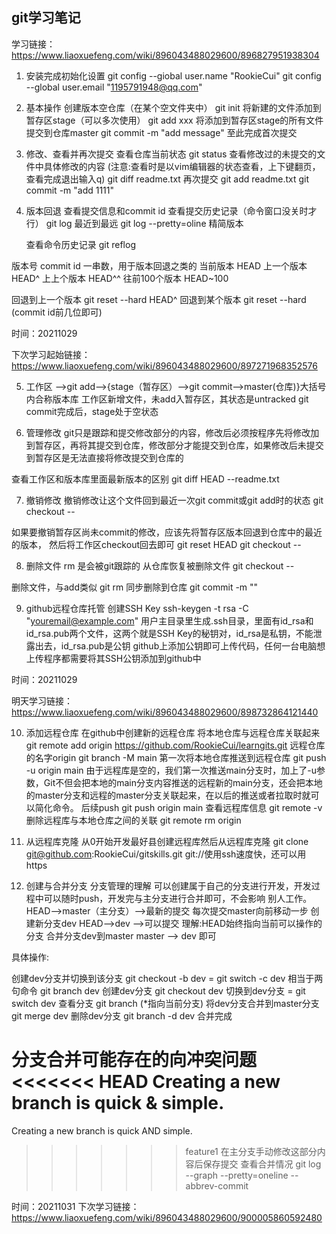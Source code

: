 ## git学习笔记

学习链接：https://www.liaoxuefeng.com/wiki/896043488029600/896827951938304
1. 安装完成初始化设置 
git config --giobal user.name "RookieCui"
git config --global user.email "1195791948@qq.com"

2. 基本操作
创建版本空仓库（在某个空文件夹中）
git init 
将新建的文件添加到暂存区stage（可以多次使用）
git add xxx
将添加到暂存区stage的所有文件提交到仓库master
git commit -m "add message"
至此完成首次提交

3. 修改、查看并再次提交
查看仓库当前状态
git status
查看修改过的未提交的文件中具体修改的内容
(注意:查看时是以vim编辑器的状态查看，上下键翻页，查看完成退出输入q)
git diff readme.txt
再次提交
git add readme.txt
git commit -m "add 1111"

4. 版本回退
查看提交信息和commit id
    查看提交历史记录（命令窗口没关时才行）
    git log 最近到最远
    git log --pretty=oline 精简版本

    查看命令历史记录
    git reflog

版本号 commit id 一串数，用于版本回退之类的
当前版本 HEAD
上一个版本 HEAD^
上上个版本 HEAD^^
往前100个版本 HEAD~100

回退到上一个版本
git reset --hard HEAD^
回退到某个版本
git reset --hard (commit id前几位即可)

时间：20211029

下次学习起始链接：https://www.liaoxuefeng.com/wiki/896043488029600/897271968352576

5. 工作区 -->git add-->{stage（暂存区）-->git commit-->master(仓库)}大括号内合称版本库
工作区新增文件，未add入暂存区，其状态是untracked
git commit完成后，stage处于空状态

6. 管理修改
git只是跟踪和提交修改部分的内容，修改后必须按程序先将修改加到暂存区，再将其提交到仓库，修改部分才能提交到仓库，如果修改后未提交到暂存区是无法直接将修改提交到仓库的

查看工作区和版本库里面最新版本的区别
git diff HEAD --readme.txt

7. 撤销修改
撤销修改让这个文件回到最近一次git commit或git add时的状态
git checkout -- <file>

如果要撤销暂存区尚未commit的修改，应该先将暂存区版本回退到仓库中的最近的版本，
然后将工作区checkout回去即可
git reset HEAD <file>
git checkout -- <file>

8. 删除文件
rm <file>是会被git跟踪的
从仓库恢复被删除文件
git checkout -- <file>

删除文件，与add类似
git rm <flie>
同步删除到仓库
git commit -m ""

9. github远程仓库托管
创建SSH Key
ssh-keygen -t rsa -C "youremail@example.com"
用户主目录里生成.ssh目录，里面有id_rsa和id_rsa.pub两个文件，这两个就是SSH Key的秘钥对，id_rsa是私钥，不能泄露出去，id_rsa.pub是公钥
github上添加公钥即可上传代码，任何一台电脑想上传程序都需要将其SSH公钥添加到github中

时间：20211029

明天学习链接：https://www.liaoxuefeng.com/wiki/896043488029600/898732864121440

10. 添加远程仓库
在github中创建新的远程仓库
将本地仓库与远程仓库关联起来
    git remote add origin https://github.com/RookieCui/learngits.git
远程仓库的名字origin
    git branch -M main
第一次将本地仓库推送到远程仓库
    git push -u origin main
    由于远程库是空的，我们第一次推送main分支时，加上了-u参数，Git不但会把本地的main分支内容推送的远程新的main分支，还会把本地的master分支和远程的master分支关联起来，在以后的推送或者拉取时就可以简化命令。
后续push
    git push origin main
查看远程库信息
    git remote -v
删除远程库与本地仓库之间的关联
    git remote rm origin

11. 从远程库克隆
从0开始开发最好县创建远程库然后从远程库克隆
git clone git@github.com:RookieCui/gitskills.git
git://使用ssh速度快，还可以用https

12. 创建与合并分支
分支管理的理解
可以创建属于自己的分支进行开发，开发过程中可以随时push，开发完与主分支进行合并即可，不会影响
别人工作。
HEAD-->master（主分支）-->最新的提交
每次提交master向前移动一步
创建新分支dev HEAD-->dev -->可以提交
理解:HEAD始终指向当前可以操作的分支
合并分支dev到master master --> dev 即可

具体操作:

创建dev分支并切换到该分支
git checkout -b dev = git switch -c dev
相当于两句命令
git branch dev 创建dev分支
git checkout dev 切换到dev分支 = git switch dev
查看分支
git branch (*指向当前分支)
将dev分支合并到master分支
git merge dev
删除dev分支
git branch -d dev
合并完成

分支合并可能存在的向冲突问题
<<<<<<< HEAD
Creating a new branch is quick & simple.
=======
Creating a new branch is quick AND simple.
>>>>>>> feature1
在主分支手动修改这部分内容后保存提交
查看合并情况
git log --graph --pretty=oneline --abbrev-commit

时间：20211031
下次学习链接：https://www.liaoxuefeng.com/wiki/896043488029600/900005860592480